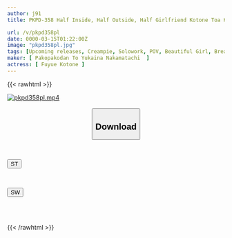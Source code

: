 ```yaml
---
author: j91
title: PKPD-358 Half Inside, Half Outside, Half Girlfriend Kotone Toa Kotone

url: /v/pkpd358pl
date: 0000-03-15T01:22:00Z
image: "pkpd358pl.jpg"
tags: [Upcoming releases, Creampie, Solowork, POV, Beautiful Girl, Breasts, Slender	]
maker: [ Pakopakodan To Yukaina Nakamatachi  ]
actress: [ Fuyue Kotone ]
---
```



{{< rawhtml >}}

<div class="video" data-videoid="pending_link_2.html">
    <a href="javascript:;">
        <img src="/v/pkpd358pl/pkpd358pl.jpg" width="WIDTH" height="HEIGHT" alt="pkpd358pl.mp4" loading="lazy">
    </a>
</div>

<script type="text/javascript" src="https://j91.asia/asset/on-demand-pend.js"></script>

<br>
  <link rel="stylesheet" href="https://j91.asia/asset/bs5.css">
  
  <center>
  <button class="btn btn-primary" type="button" data-bs-toggle="collapse" data-bs-target=".multi-collapse" aria-expanded="false" aria-controls="multiCollapseExample1 multiCollapseExample2"><h2>Download</h2></button></center>
</p>
<div class="row">
  <div class="col">
    <div class="collapse multi-collapse" id="multiCollapseExample1">
      <div class="card card-body">
	      	      <br>
<div class="buttons">  
<p><a href="https://j91.asia/pending_link_2.html" target="_blank"><button class="btn-hover color-3"><i class="fa fa-download"></i> ST</button></a></p></div>
    </div>
  </div>
</div>
  <div class="col">
    <div class="collapse multi-collapse" id="multiCollapseExample2">
      <div class="card card-body">
	      <br>
<div class="buttons">
<p><a href="https://j91.asia/pending_link_2.html" target="_blank"><button class="btn-hover color-2"><i class="fa fa-download"></i> SW</button></a></p></div>
<br><br>
      </div>
    </div>
  </div>
</div>

{{< /rawhtml >}}